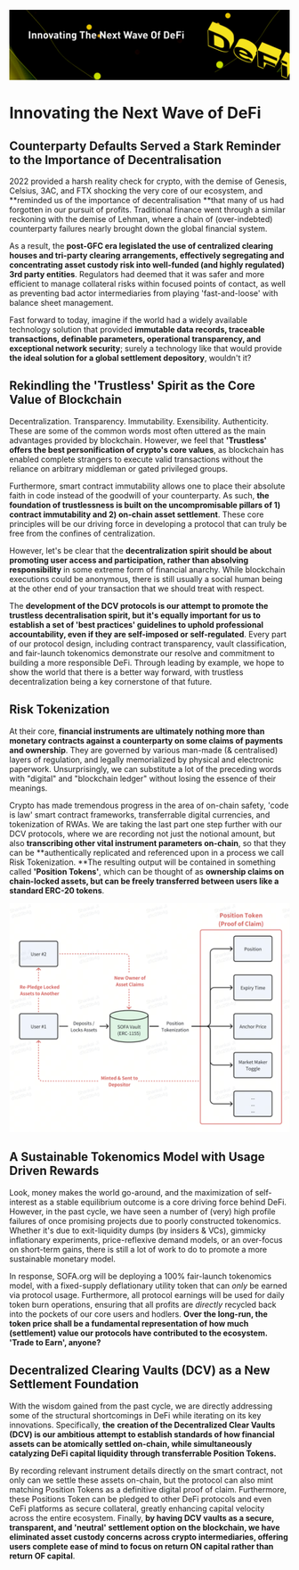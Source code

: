 ![](../static/2.jpg)

# Innovating the Next Wave of DeFi

## Counterparty Defaults Served a Stark Reminder to the Importance of Decentralisation

2022 provided a harsh reality check for crypto, with the demise of Genesis, Celsius, 3AC, and FTX shocking the very core of our ecosystem, and **reminded us of the importance of decentralisation **that many of us had forgotten in our pursuit of profits.  Traditional finance went through a similar reckoning with the demise of Lehman, where a chain of (over-indebted) counterparty failures nearly brought down the global financial system.

As a result, the **post-GFC era legislated the use of centralized clearing houses and tri-party clearing arrangements, effectively segregating and concentrating asset custody risk into well-funded (and highly regulated) 3rd party entities**.  Regulators had deemed that it was safer and more efficient to manage collateral risks within focused points of contact, as well as preventing bad actor intermediaries from playing 'fast-and-loose' with balance sheet management.

Fast forward to today, imagine if the world had a widely available technology solution that provided **immutable data records, traceable transactions, definable parameters, operational transparency, and exceptional network security**; surely a technology like that would provide **the ideal solution for a global settlement depository**, wouldn't it?

## Rekindling the 'Trustless' Spirit as the Core Value of Blockchain

Decentralization.  Transparency.  Immutability.  Exensibility.  Authenticity.  These are some of the common words most often uttered as the main advantages provided by blockchain.  However, we feel that **'Trustless' offers the best personification of crypto's core values**, as blockchain has enabled complete strangers to execute valid transactions without the reliance on arbitrary middleman or gated privileged groups.

Furthermore, smart contract immutability allows one to place their absolute faith in code instead of the goodwill of your counterparty.  As such, **the foundation of trustlessness is built on the uncompromisable pillars of 1) contract immutability and 2) on-chain asset settlement**.  These core principles will be our driving force in developing a protocol that can truly be free from the confines of centralization.

However, let's be clear that the **decentralization spirit should be about promoting user access and participation, rather than absolving responsibility** in some extreme form of financial anarchy.  While blockchain executions could be anonymous, there is still usually a social human being at the other end of your transaction that we should treat with respect.

The **development of the DCV protocols is our attempt to promote the trustless decentralisation spirit, but it's equally important for us to establish a set of 'best practices' guidelines to uphold professional accountability, even if they are self-imposed or self-regulated**.  Every part of our protocol design, including contract transparency, vault classification, and fair-launch tokenomics demonstrate our resolve and commitment to building a more responsible DeFi.  Through leading by example, we hope to show the world that there is a better way forward, with trustless decentralization being a key cornerstone of that future.

## Risk Tokenization

At their core, **financial instruments are ultimately nothing more than monetary contracts against a counterparty on some claims of payments and ownership**.  They are governed by various man-made (& centralised) layers of regulation, and legally memorialized by physical and electronic paperwork.  Unsurprisingly, we can substitute a lot of the preceding words with "digital" and "blockchain ledger" without losing the essence of their meanings.

Crypto has made tremendous progress in the area of on-chain safety, 'code is law' smart contract frameworks, transferrable digital currencies, and tokenization of RWAs.  We are taking the last part one step further with our DCV protocols, where we are recording not just the notional amount, but also **transcribing other vital instrument parameters on-chain**, so that they can be **authentically replicated and referenced upon in a process we call Risk Tokenization.  **The resulting output will be contained in something called **'Position Tokens'**, which can be thought of as **ownership claims on chain-locked assets, but can be freely transferred between users like a standard ERC-20 tokens**.

![](../static/features.png)

## A Sustainable Tokenomics Model with Usage Driven Rewards

Look, money makes the world go-around, and the maximization of self-interest as a stable equilibrium outcome is a core driving force behind DeFi.  However, in the past cycle, we have seen a number of (very) high profile failures of once promising projects due to poorly constructed tokenomics.  Whether it's due to exit-liquidity dumps (by insiders & VCs), gimmicky inflationary experiments, price-reflexive demand models, or an over-focus on short-term gains, there is still a lot of work to do to promote a more sustainable monetary model.

In response, SOFA.org will be deploying a 100% fair-launch tokenomics model, with a fixed-supply deflationary utility token that can _only_ be earned via protocol usage.  Furthermore, all protocol earnings will be used for daily token burn operations, ensuring that all profits are _directly_ recycled back into the pockets of our core users and hodlers.  **Over the long-run, the token price shall be a fundamental representation of how much (settlement) value our protocols have contributed to the ecosystem.  'Trade to Earn', anyone?**

## Decentralized Clearing Vaults (DCV) as a New Settlement Foundation

With the wisdom gained from the past cycle, we are directly addressing some of the structural shortcomings in DeFi while iterating on its key innovations.  Specifically, **the** **creation of the Decentralized Clear Vaults (DCV) is our ambitious attempt to establish standards of how financial assets can be atomically settled on-chain, while simultaneously catalyzing DeFi capital liquidity through transferrable Position Tokens.**

By recording relevant instrument details directly on the smart contract, not only can we settle these assets on-chain, but the protocol can also mint matching Position Tokens as a definitive digital proof of claim.  Furthermore, these Positions Token can be pledged to other DeFi protocols and even CeFi platforms as secure collateral, greatly enhancing capital velocity across the entire ecosystem.  Finally, **by having DCV vaults as a secure, transparent, and 'neutral' settlement option on the blockchain, we have eliminated asset custody concerns across crypto intermediaries, offering users complete ease of mind to focus on return ON capital rather than return OF capital**.

